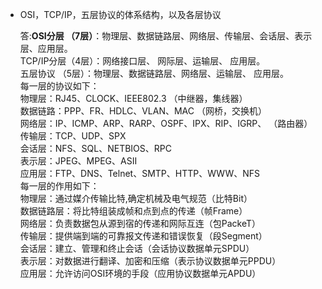 * OSI，TCP/IP，五层协议的体系结构，以及各层协议

	答:**OSI分层 （7层）**：物理层、数据链路层、网络层、传输层、会话层、表示层、应用层。  
TCP/IP分层（4层）：网络接口层、 网际层、运输层、 应用层。  
五层协议 （5层）：物理层、数据链路层、网络层、运输层、 应用层。  
每一层的协议如下：  
物理层：RJ45、CLOCK、IEEE802.3 （中继器，集线器）  
数据链路：PPP、FR、HDLC、VLAN、MAC （网桥，交换机）  
网络层：IP、ICMP、ARP、RARP、OSPF、IPX、RIP、IGRP、 （路由器）  
传输层：TCP、UDP、SPX  
会话层：NFS、SQL、NETBIOS、RPC  
表示层：JPEG、MPEG、ASII  
应用层：FTP、DNS、Telnet、SMTP、HTTP、WWW、NFS  
每一层的作用如下：  
物理层：通过媒介传输比特,确定机械及电气规范（比特Bit）  
数据链路层：将比特组装成帧和点到点的传递（帧Frame）  
网络层：负责数据包从源到宿的传递和网际互连（包PackeT）  
传输层：提供端到端的可靠报文传递和错误恢复（段Segment）  
会话层：建立、管理和终止会话（会话协议数据单元SPDU）  
表示层：对数据进行翻译、加密和压缩（表示协议数据单元PPDU）  
应用层：允许访问OSI环境的手段（应用协议数据单元APDU）
<!--stackedit_data:
eyJoaXN0b3J5IjpbMjAzOTA0MTM5XX0=
-->